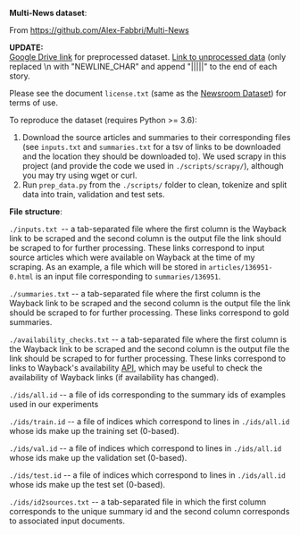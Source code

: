 **Multi-News dataset**:

From https://github.com/Alex-Fabbri/Multi-News

**UPDATE:**</br>
[Google Drive link](https://drive.google.com/open?id=1qZ3zJBv0zrUy4HVWxnx33IsrHGimXLPy) for preprocessed dataset.
[Link to unprocessed data](https://drive.google.com/open?id=1uDarzpu2HFc-vjXNJCRv2NIHzakpSGOw) (only replaced \n with "NEWLINE_CHAR" and append "|||||" to the end of each story. 

Please see the document `license.txt` (same as the [Newsroom Dataset](https://summari.es/download/)) for terms of use.

To reproduce the dataset (requires Python >= 3.6):

1. Download the source articles and summaries to their corresponding files (see `inputs.txt` and `summaries.txt` for a tsv of links to be downloaded and the location they should be downloaded to). We used scrapy in this project (and provide the code we used in `./scripts/scrapy/`), although you may try using wget or curl. 
2. Run `prep_data.py` from the `./scripts/` folder to clean, tokenize and split data into train, validation and test sets. 



**File structure**: 

`./inputs.txt `-- a tab-separated file where the first column is the Wayback link to be scraped and the second column is the output file the link should be scraped to for further processing. These links correspond to input source articles which were available on Wayback at the time of my scraping. As an example, a file which will be stored in `articles/136951-0.html` is an input file corresponding to `summaries/136951`. 

`./summaries.txt` -- a tab-separated file where the first column is the Wayback link to be scraped and the second column is the output file the link should be scraped to for further processing. These links correspond to gold summaries.

`./availability_checks.txt` -- a tab-separated file where the first column is the Wayback link to be scraped and the second column is the output file the link should be scraped to for further processing. These links correspond to links to Wayback's availability [API](https://archive.org/help/wayback_api.php), which may be useful to check the availability of Wayback links (if availability has changed).


`./ids/all.id` -- a file of ids corresponding to the summary ids of examples used in our experiments

`./ids/train.id` -- a file of indices which correspond to lines in `./ids/all.id` whose ids make up the training set (0-based).

`./ids/val.id` -- a file of indices which correspond to lines in `./ids/all.id` whose ids make up the validation set (0-based).

`./ids/test.id` -- a file of indices which correspond to lines in `./ids/all.id` whose ids make up the test set (0-based).

`./ids/id2sources.txt` -- a tab-separated file in which the first column corresponds to the unique summary id and the second column corresponds to associated input documents. 
